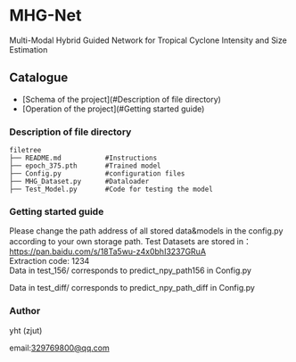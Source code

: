 

# MHG-Net

Multi-Modal Hybrid Guided Network for Tropical Cyclone Intensity and Size Estimation

<!-- PROJECT SHIELDS -->
 
## Catalogue

- [Schema of the project](#Description of file directory)
- [Operation of the project](#Getting started guide)

[//]: # (- [贡献者]&#40;#贡献者&#41;)

[//]: # (  - [如何参与开源项目]&#40;#如何参与开源项目&#41;)

[//]: # (- [版本控制]&#40;#版本控制&#41;)

[//]: # (- [作者]&#40;#作者&#41;)

[//]: # (- [鸣谢]&#40;#鸣谢&#41;)

### Description of file directory

```
filetree 
├── README.md           #Instructions
├── epoch_375.pth       #Trained model
├── Config.py           #configuration files
├── MHG_Dataset.py      #Dataloader
├── Test_Model.py       #Code for testing the model
```

### Getting started guide

Please change the path address of all stored data&models in the config.py according to your own storage path.
Test Datasets are stored in：
https://pan.baidu.com/s/18Ta5wu-z4x0bhI3237GRuA  
Extraction code: 1234  
Data in test_156/ corresponds to predict_npy_path156 in Config.py  

Data in test_diff/ corresponds to predict_npy_path_diff in Config.py


### Author

yht (zjut)

email:329769800@qq.com
